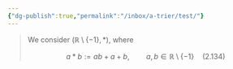 ```yaml
---
{"dg-publish":true,"permalink":"/inbox/a-trier/test/"}
---
```


> We consider $(\mathbb{R} \setminus \{-1\},*)$, where
> 
> $$a*b:=ab+a+b, \quad\quad a, b \in \mathbb{R}\setminus\{-1\} \quad (2.134)$$
> 

